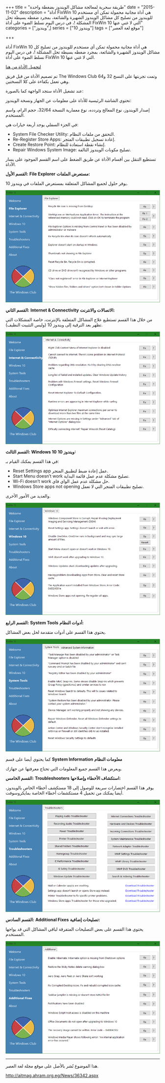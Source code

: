 +++
title = "طريقة سحرية لمعالجة مشاكل الويندوز بضغطة واحدة"
date = "2015-11-02"
description = "أداة FixWin 10 هي أداة مجانية محمولة تمكن أي مستخدم للويندوز من تصليح كل مشاكل الويندوز الشهيرة والشائعة، بمجرد ضغطه بسيطة تحل المشكلة !، في درس اليوم نسلط الضوء على أداة FixWin 10 التي لا غني عنها"
categories = ["ويندوز",]
series = ["ويندوز 10"]
tags = ["موقع لغة العصر"]

+++

أداة FixWin 10 هي أداة مجانية محمولة تمكن أي مستخدم للويندوز من تصليح كل مشاكل الويندوز الشهيرة والشائعة، بمجرد ضغطه بسيطة تحل المشكلة !، في درس اليوم نسلط الضوء على أداة FixWin 10 التي لا غني عنها.

[لتحميل الأداة من هنا](http://www.thewindowsclub.com/downloading-fixwin-10)

تم تصميم الأداة من قبل فريق The Windows Club وتمت تجربتها على النسخ 32 و64 وهي تعمل بكفاءة على كلا النسختين.

عند تشغيل الأداة ستجد الواجهة كما بالصورة:

تحتوي الشاشة الرئيسية للأداة على معلومات عن الجهاز ونسخة الويندوز:

إصدار الويندوز، نوع المعالج وتردده، نوع معمارية النسخة 32/64، حجم الرام، واسم المستخدم.

في الجزء السفلي يوجد أربعة خيارات هي:

-   System File Checker Utility: التحقق من ملفات النظام.
-   Re-Register Store Apps: إعادة تسجيل تطبيقات المتجر.
-   Create Restore Point: إنشاء نقطة استعادة للنظام.
-   Repair Windows System Image: تصليح مكونات الويندوز التالفة.

تستطيع التنقل بين أقسام الأداة عن طريق الضغط على اسم القسم الموجود على يسار الأداة.

**القسم الأول:** **File Explorer** **مستعرض الملفات:**

يوفر حلول لجميع المشاكل المتعلقة بمستعرض الملفات في ويندوز 10.

![2](images/2015-635820967313386604-338.png)

**القسم الثاني:** **Internet & Connectivity** **الاتصالات والانترنت:**

من خلال هذا القسم تستطيع علاج المشاكل المتعلقة بالإنترنت، خاصة المشكلات التي تظهر بعد الترقية إلى ويندوز 10 (وليس التثبيت النظيف).

![3](images/2015-635820967492762016-276.png)

**القسم الثالث:** **Windows 10** **ويندوز 10:**

في هذا القسم يمكنك القيام بـ:

-   Reset Settings app عمل إعادة ضبط لتطبيق المتجر.
-   Start Menu doesn’t work تصليح مشكلة عدم عمل قائمة البداية.
-   Wi-Fi doesn’t work حل مشكلة عدم عمل الواي فاي.
-   Windows Store apps not opening تصليح تطبيقات المتجر التي لا تعمل.

والعديد من الأمور الأخرى.

![4](images/2015-635820967581512216-151.png)

**القسم الرابع:** **System Tools** **أدوات النظام:**

يحتوي هذا القسم على أدوات متقدمة لحل بعض المشاكل.

![5](images/2015-635820967676824941-682.png)

كما يحتوي أيضا على قسم **System Information** **معلومات النظام**

ويعرض هذا القسم جميع المعلومات التي تحتاج معرفتها عن جهازك.

**القسم الخامس:** **Troubleshooters** **استكشاف الأخطاء وإصلاحها:**

يوفر هذا القسم اختصارات سريعة للوصول إلى 18 مستكشف أخطاء الخاص بالويندوز، أيضا يمكنك من تحميل 4 مستكشفات أخطاء الخاصة بمايكروسوفت.

![6](images/2015-635820967758075132-807.png)

**القسم السادس:** **Additional Fixes** **تصليحات إضافية:**

يحتوي هذا القسم على بعض التصليحات المتفرقة لباقي المشاكل التي قد يواجها المستخدم.

![7](images/2015-635820967845262827-526.png)

---

هذا الموضوع نٌشر باﻷصل على موقع مجلة لغة العصر.

http://aitmag.ahram.org.eg/News/36342.aspx
